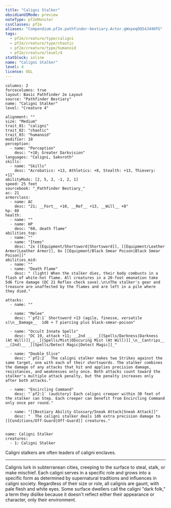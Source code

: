 ```yaml
---
title: "Caligni Stalker"
obsidianUIMode: preview
noteType: pf2eMonster
cssClasses: pf2e
aliases: "Compendium.pf2e.pathfinder-bestiary.Actor.gWxpeqOQ54Jd4HTG" 
tags:
  - pf2e/creature/type/caligni
  - pf2e/creature/type/chaotic
  - pf2e/creature/type/humanoid
  - pf2e/creature/level/4
statblock: inline
name: "Caligni Stalker"
level: 4
license: OGL
---
```


```statblock
columns: 2
forcecolumns: true
layout: Basic Pathfinder 2e Layout
source: "Pathfinder Bestiary"
name: "Caligni Stalker"
level: "Creature 4"

alignment: ""
size: "Medium"
trait_01: "caligni"
trait_02: "chaotic"
trait_03: "humanoid"
modifier: 10
perception:
  - name: "Perception"
    desc: "+10; Greater Darkvision"
languages: "Caligni, Sakvroth"
skills:
  - name: "Skills"
    desc: "Acrobatics: +13, Athletics: +8, Stealth: +13, Thievery: +11"
abilityMods: [2, 5, 2, -1, 2, 1]
speed: 25 feet
sourcebook: "_Pathfinder Bestiary_"
ac: 21
armorclass:
  - name: AC
    desc: "21; __Fort__ +10, __Ref__ +13, __Will__ +8"
hp: 60
health:
  - name: ""
  - name: HP
    desc: "60, death flame"
abilities_top:
  - name: ""
  - name: "Items"
    desc: "2x [[Equipment/Shortsword|Shortsword]], [[Equipment/Leather Armor|Leather Armor]], 6x [[Equipment/Black Smear Poison|Black Smear Poison]]"
abilities_mid:
  - name: ""
  - name: "Death Flame"
    desc: " (light) When the stalker dies, their body combusts in a flash of white-hot flame. All creatures in a 20-foot emanation take 5d6 fire damage (DC 21 Reflex check save).\n\nThe stalker's gear and treasure are unaffected by the flames and are left in a pile where they died."

attacks:
  - name: ""

  - name: "Melee"
    desc: "`pf2:1` Shortsword +13 (agile, finesse, versatile s)\n__Damage__  1d6 + 7 piercing plus black-smear-poison"

  - name: "Occult Innate Spells"
    desc: "DC 19, attack +11; __2nd __  _[[Spells/Darkness|Darkness (At Will)]]_, _[[Spells/Mist|Obscuring Mist (At Will)]]_\n__Cantrips__  __(2nd)__ _[[Spells/Detect Magic|Detect Magic]]_"

  - name: "Double Slice"
    desc: "`pf2:2`  The caligni stalker makes two Strikes against the same target, one with each of their shortswords. The stalker combines the damage of any attacks that hit and applies precision damage, resistances, and weaknesses only once. Both attacks count toward the stalker's multiple attack penalty, but the penalty increases only after both attacks."

  - name: "Encircling Command"
    desc: "`pf2:1` (auditory) Each caligni creeper within 30 feet of the stalker can Step. Each creeper can benefit from Encircling Command only once per round."

  - name: "[[Bestiary Ability Glossary/Sneak Attack|Sneak Attack]]"
    desc: "  The caligni stalker deals 1d6 extra precision damage to [[Conditions/Off-Guard|Off-Guard]] creatures."
 
```

```encounter-table
name: Caligni Stalker
creatures:
  - 1: Caligni Stalker
```



Caligni stalkers are often leaders of caligni enclaves.

* * *

Calignis lurk in subterranean cities, creeping to the surface to steal, stalk, or make mischief. Each caligni serves in a specific role and grows into a specific form as determined by supernatural traditions and influences in caligni society. Regardless of their size or role, all calignis are gaunt, with pale flesh and white eyes. Some surface dwellers call the caligni "dark folk," a term they dislike because it doesn't reflect either their appearance or character, only their environment.
